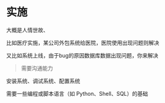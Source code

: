 # 实施

大概是人情世故、

比如医疗实施，某公司外包系统给医院，医院使用出现问题则解决

又比如系统上线，由于bug的原因数据库数据出现问题，你来解决

> 需要沟通能力

安装系统、调试系统、配置系统

需要一些编程或脚本语言（如 Python、Shell、SQL）的基础

